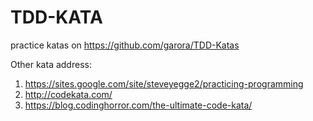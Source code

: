 # TDD-KATA
practice katas on https://github.com/garora/TDD-Katas

Other kata address:
1. https://sites.google.com/site/steveyegge2/practicing-programming
2. http://codekata.com/
3. https://blog.codinghorror.com/the-ultimate-code-kata/
